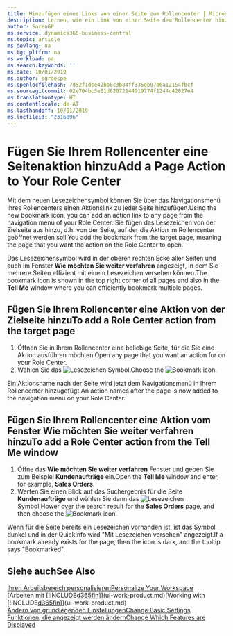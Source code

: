 ```yaml
---
title: Hinzufügen eines Links von einer Seite zum Rollencenter | Microsoft Docs
description: Lernen, wie ein Link von einer Seite dem Rollencenter hinzugefügt wird.
author: SorenGP
ms.service: dynamics365-business-central
ms.topic: article
ms.devlang: na
ms.tgt_pltfrm: na
ms.workload: na
ms.search.keywords: ''
ms.date: 10/01/2019
ms.author: sgroespe
ms.openlocfilehash: 7d52f1dce42bb8c3b84ff335eb07b6a12154fbcf
ms.sourcegitcommit: 02e704bc3e01d62072144919774f1244c42827e4
ms.translationtype: HT
ms.contentlocale: de-AT
ms.lasthandoff: 10/01/2019
ms.locfileid: "2316896"
---
```

# <a name="add-a-page-action-to-your-role-center"></a><span data-ttu-id="6230d-103">Fügen Sie Ihrem Rollencenter eine Seitenaktion hinzu</span><span class="sxs-lookup"><span data-stu-id="6230d-103">Add a Page Action to Your Role Center</span></span>
<span data-ttu-id="6230d-104">Mit dem neuen Lesezeichensymbol können Sie über das Navigationsmenü Ihres Rollencenters einen Aktionslink zu jeder Seite hinzufügen.</span><span class="sxs-lookup"><span data-stu-id="6230d-104">Using the new bookmark icon, you can add an action link to any page from the navigation menu of your Role Center.</span></span> <span data-ttu-id="6230d-105">Sie fügen das Lesezeichen von der Zielseite aus hinzu, d.h. von der Seite, auf der die Aktion im Rollencenter geöffnet werden soll.</span><span class="sxs-lookup"><span data-stu-id="6230d-105">You add the bookmark from the target page, meaning the page that you want the action on the Role Center to open.</span></span>

<span data-ttu-id="6230d-106">Das Lesezeichensymbol wird in der oberen rechten Ecke aller Seiten und auch im Fenster **Wie möchten Sie weiter verfahren** angezeigt, in dem Sie mehrere Seiten effizient mit einem Lesezeichen versehen können.</span><span class="sxs-lookup"><span data-stu-id="6230d-106">The bookmark icon is shown in the top right corner of all pages and also in the **Tell Me** window where you can efficiently bookmark multiple pages.</span></span>

## <a name="to-add-a-role-center-action-from-the-target-page"></a><span data-ttu-id="6230d-107">Fügen Sie Ihrem Rollencenter eine Aktion von der Zielseite hinzu</span><span class="sxs-lookup"><span data-stu-id="6230d-107">To add a Role Center action from the target page</span></span>
1. <span data-ttu-id="6230d-108">Öffnen Sie in Ihrem Rollencenter eine beliebige Seite, für die Sie eine Aktion ausführen möchten.</span><span class="sxs-lookup"><span data-stu-id="6230d-108">Open any page that you want an action for on your Role Center.</span></span>
2. <span data-ttu-id="6230d-109">Wählen Sie das ![Lesezeichen](media/ui_bookmark_icon.png "Lesezeichen") Symbol.</span><span class="sxs-lookup"><span data-stu-id="6230d-109">Choose the ![Bookmark](media/ui_bookmark_icon.png "Bookmark") icon.</span></span>

<span data-ttu-id="6230d-110">Ein Aktionsname nach der Seite wird jetzt dem Navigationsmenü in Ihrem Rollencenter hinzugefügt.</span><span class="sxs-lookup"><span data-stu-id="6230d-110">An action names after the page is now added to the navigation menu on your Role Center.</span></span>

## <a name="to-add-a-role-center-action-from-the-tell-me-window"></a><span data-ttu-id="6230d-111">Fügen Sie Ihrem Rollencenter eine Aktion vom Fenster Wie möchten Sie weiter verfahren hinzu</span><span class="sxs-lookup"><span data-stu-id="6230d-111">To add a Role Center action from the Tell Me window</span></span>
1. <span data-ttu-id="6230d-112">Öffne das **Wie möchten Sie weiter verfahren** Fenster und geben Sie zum Beispiel **Kundenaufträge** ein.</span><span class="sxs-lookup"><span data-stu-id="6230d-112">Open the **Tell Me** window and enter, for example, **Sales Orders**.</span></span>
2. <span data-ttu-id="6230d-113">Werfen Sie einen Blick auf das Suchergebnis für die Seite **Kundenaufträge** und wählen Sie dann das ![Lesezeichen](media/ui_bookmark_icon.png "Lesezeichen") Symbol.</span><span class="sxs-lookup"><span data-stu-id="6230d-113">Hower over the search result for the **Sales Orders** page, and then choose the ![Bookmark](media/ui_bookmark_icon.png "Bookmark") icon.</span></span>

<span data-ttu-id="6230d-114">Wenn für die Seite bereits ein Lesezeichen vorhanden ist, ist das Symbol dunkel und in der QuickInfo wird "Mit Lesezeichen versehen" angezeigt.</span><span class="sxs-lookup"><span data-stu-id="6230d-114">If a bookmark already exists for the page, then the icon is dark, and the tooltip says "Bookmarked".</span></span>

## <a name="see-also"></a><span data-ttu-id="6230d-115">Siehe auch</span><span class="sxs-lookup"><span data-stu-id="6230d-115">See Also</span></span>
[<span data-ttu-id="6230d-116">Ihren Arbeitsbereich personalisieren</span><span class="sxs-lookup"><span data-stu-id="6230d-116">Personalize Your Workspace</span></span>](ui-personalization-user.md)  
<span data-ttu-id="6230d-117">[Arbeiten mit [!INCLUDE[d365fin](includes/d365fin_md.md)]](ui-work-product.md)</span><span class="sxs-lookup"><span data-stu-id="6230d-117">[Working with [!INCLUDE[d365fin](includes/d365fin_md.md)]](ui-work-product.md)</span></span>  
[<span data-ttu-id="6230d-118">Ändern von grundlegenden Einstellungen</span><span class="sxs-lookup"><span data-stu-id="6230d-118">Change Basic Settings</span></span>](ui-change-basic-settings.md)  
[<span data-ttu-id="6230d-119">Funktionen, die angezeigt werden ändern</span><span class="sxs-lookup"><span data-stu-id="6230d-119">Change Which Features are Displayed</span></span>](ui-experiences.md)  
